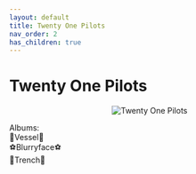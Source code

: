 ```yaml
---
layout: default  
title: Twenty One Pilots  
nav_order: 2    
has_children: true     
---  
```


Twenty One Pilots
===============================

<p align="center">
<img alt="Twenty One Pilots" src="https://github.com/januarythirtyfirst/TranslateSongs/blob/main/img/photo21pilots.jpg?raw=true"> 
</p> 

Albums:  
🏀Vessel🏀  
⚽Blurryface⚽  
🏐Trench🏐  
